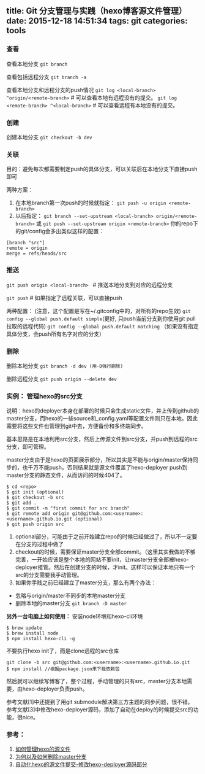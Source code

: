 title: Git 分支管理与实践（hexo博客源文件管理）
date: 2015-12-18 14:51:34
tags: git
categories: tools
---

### 查看

查看本地分支
`git branch`

查看包括远程分支
`git branch -a`

查看本地分支和远程分支的push情况
`git log <local-branch> ^origin/<remote-branch>`   # 可以查看本地有远程没有的提交。
`git log <remote-branch> ^<local-branch>`       # 可以查看远程有本地没有的提交。


### 创建

创建本地分支
`git checkout -b dev`


### 关联
目的：避免每次都需要制定push的具体分支，可以关联后在本地分支下直接push即可

两种方案：
1. 在本地branch第一次push的时候就指定：
    `git push -u origin <remote-branch>`
2.  以后指定：
    `git branch --set-upstream <local-branch> origin/<remote-branch>`
    或
    `git push --set-upstream origin <remote-branch>`
你的repo下的git/config会多出类似这样的配置：
```
[branch "src"]
remote = origin
merge = refs/heads/src
```

### 推送
`git push origin <local-branch> `  # 推送本地分支到对应的远程分支

`git push` # 如果指定了远程关联，可以直接push

两种配置： (注意，这个配置是写在~/.gitconfig中的，对所有的repo生效)
`git config --global push.default simple`(更好, 只push当前分支到你使用git pull拉取的远程代码)
`git config --global push.default matching` （如果没有指定具体分支，会push所有名字对应的分支）


### 删除
删除本地分支
`git branch -d dev (用-D强行删除)`

删除远程分支
`git push origin --delete dev`


### 实例： 管理hexo的src分支
说明：hexo的deployer本身在部署的时候只会生成static文件，并上传到github的master分支，而hexo的一些source和\_config.yaml等配置文件则只在本地。因此需要将这些文件也管理到git中去，方便备份和多终端同步。

基本思路是在本地利用src分支，然后上传源文件到src分支，并push到远程的src分支，即可管理。

master分支由于是hexo的页面展示部分，所以其实是不能与origin/master保持同步的，也千万不能push，否则结果就是源文件覆盖了hexo-deployer push到master分支的静态文件，从而访问的时候404了。

```
$ cd <repo>
$ git init (optional)
$ git checkout -b src
$ git add .
$ git commit -m "first commit for src branch"
$ git remote add origin git@github.com:<username>:<username>.github.io.git (optional)
$ git push origin src
```

1. optional部分，可能由于之前开始建立repo的时候已经做过了，所以不一定要在分支的过程中做了
2. checkout的时候，需要保证master分支全部commit。（这里其实我做的不够完善，一开始应该是整个本地的网站不要init，让master分支全部被hexo-deployer接管。然后在创建分支的时候，才init。这样可以保证本地只有一个src的分支需要我手动管理。
3.  如果你手贱之前已经建立了master分支，那么有两个办法：
 - 忽略与origin/master不同步的本地master分支
 - 删除本地的master分支 `git branch -D master`

**另外一台电脑上如何使用：**
安装node环境和hexo-cli环境
```
$ brew update 
$ brew install node
$ npm install hexo-cli -g
```

不要执行hexo init了，而是clone远程的src仓库
```
git clone -b src git@github.com:<username>:<username>.github.io.git
$ npm install //根据package.json来下载依赖包
```
然后就可以继续写博客了，整个过程，手动管理的只有src，master分支本地需要，由hexo-deployer负责push。

参考文献[1]中还提到了用git submodule解决第三方主题的同步问题，很不错。
参考文献[3]中修改hexo-deployer源码，添加了自动在deploy的时候提交src的功能，很nice。



### 参考：
1. [如何管理hexo的源文件](http://devtian.me/2015/03/17/blog-sync-solution/)
2. [为何以及如何删除master分支](https://gitcafe.com/GitCafe/Help/wiki/%E5%A6%82%E4%BD%95%E5%88%A0%E9%99%A4-Master-%E5%88%86%E6%94%AF?locale=zh-CN)
3. [自动化hexo的源文件提交-修改hexo-deployer源码部分](http://boenyang.github.io/2015/09/09/hello-world/)
 


